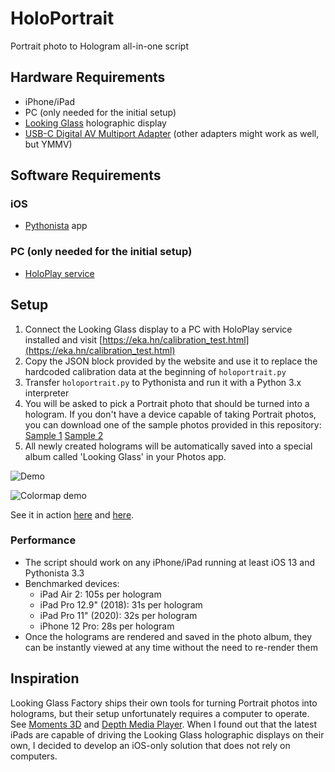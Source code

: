 # HoloPortrait
Portrait photo to Hologram all-in-one script

## Hardware Requirements
- iPhone/iPad
- PC (only needed for the initial setup)
- [Looking Glass](https://lookingglassfactory.com) holographic display
- [USB-C Digital AV Multiport Adapter](https://www.apple.com/shop/product/MUF82AM/A/usb-c-digital-av-multiport-adapter) (other adapters might work as well, but YMMV)

## Software Requirements
### iOS
- [Pythonista](http://omz-software.com/pythonista/) app

### PC (only needed for the initial setup)
- [HoloPlay service](https://lookingglassfactory.com/software/holoplay-service)


## Setup
1) Connect the Looking Glass display to a PC with HoloPlay service installed and visit [https://eka.hn/calibration_test.html](https://eka.hn/calibration_test.html)
2) Copy the JSON block provided by the website and use it to replace the hardcoded calibration data at the beginning of `holoportrait.py`
3) Transfer `holoportrait.py` to Pythonista and run it with a Python 3.x interpreter
4) You will be asked to pick a Portrait photo that should be turned into a hologram. If you don't have a device capable of taking Portrait photos, you can download one of the sample photos provided in this repository: [Sample 1](https://github.com/jankais3r/HoloPortrait/raw/main/IMG_1820.HEIC) [Sample 2](https://github.com/jankais3r/HoloPortrait/raw/main/IMG_2053.HEIC)
5) All newly created holograms will be automatically saved into a special album called 'Looking Glass' in your Photos app.

![Demo](https://github.com/jankais3r/HoloPortrait/blob/main/demo.gif)

![Colormap demo](https://github.com/jankais3r/HoloPortrait/blob/main/demo_colormap.gif)

See it in action [here](https://twitter.com/jankais3r/status/1329924274686205952) and [here](https://twitter.com/jankais3r/status/1330567422865252352).

### Performance
- The script should work on any iPhone/iPad running at least iOS 13 and Pythonista 3.3
- Benchmarked devices:
    - iPad Air 2: 105s per hologram
    - iPad Pro 12.9" (2018): 31s per hologram
    - iPad Pro 11" (2020): 32s per hologram
    - iPhone 12 Pro: 28s per hologram
- Once the holograms are rendered and saved in the photo album, they can be instantly viewed at any time without the need to re-render them

## Inspiration
Looking Glass Factory ships their own tools for turning Portrait photos into holograms, but their setup unfortunately requires a computer to operate. See [Moments 3D](https://docs.lookingglassfactory.com/Moments3D/) and [Depth Media Player](https://docs.lookingglassfactory.com/DepthMediaPlayer/). When I found out that the latest iPads are capable of driving the Looking Glass holographic displays on their own, I decided to develop an iOS-only solution that does not rely on computers.